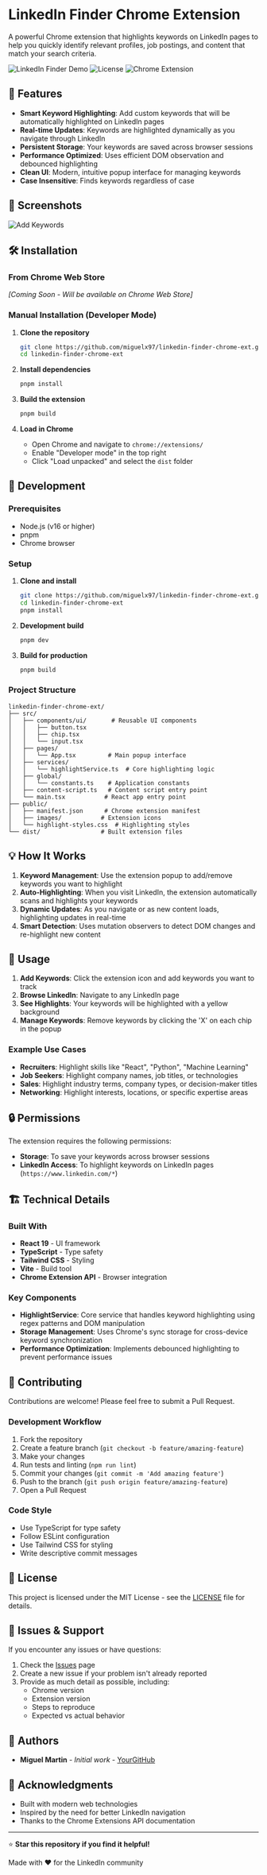 # LinkedIn Finder Chrome Extension

A powerful Chrome extension that highlights keywords on LinkedIn pages to help you quickly identify relevant profiles, job postings, and content that match your search criteria.

![LinkedIn Finder Demo](https://img.shields.io/badge/version-1.0.0-blue.svg)
![License](https://img.shields.io/badge/license-MIT-green.svg)
![Chrome Extension](https://img.shields.io/badge/chrome-extension-brightgreen.svg)

## 🚀 Features

- **Smart Keyword Highlighting**: Add custom keywords that will be automatically highlighted on LinkedIn pages
- **Real-time Updates**: Keywords are highlighted dynamically as you navigate through LinkedIn
- **Persistent Storage**: Your keywords are saved across browser sessions
- **Performance Optimized**: Uses efficient DOM observation and debounced highlighting
- **Clean UI**: Modern, intuitive popup interface for managing keywords
- **Case Insensitive**: Finds keywords regardless of case

## 📸 Screenshots

![Add Keywords](https://raw.githubusercontent.com/miguelx97/linkedin-finder-chrome-ext/refs/heads/main/resources/cover.jpeg)

## 🛠️ Installation

### From Chrome Web Store

_[Coming Soon - Will be available on Chrome Web Store]_

### Manual Installation (Developer Mode)

1. **Clone the repository**

   ```bash
   git clone https://github.com/miguelx97/linkedin-finder-chrome-ext.git
   cd linkedin-finder-chrome-ext
   ```

2. **Install dependencies**

   ```bash
   pnpm install
   ```

3. **Build the extension**

   ```bash
   pnpm build
   ```

4. **Load in Chrome**
   - Open Chrome and navigate to `chrome://extensions/`
   - Enable "Developer mode" in the top right
   - Click "Load unpacked" and select the `dist` folder

## 🔧 Development

### Prerequisites

- Node.js (v16 or higher)
- pnpm
- Chrome browser

### Setup

1. **Clone and install**

   ```bash
   git clone https://github.com/miguelx97/linkedin-finder-chrome-ext.git
   cd linkedin-finder-chrome-ext
   pnpm install
   ```

2. **Development build**

   ```bash
   pnpm dev
   ```

3. **Build for production**
   ```bash
   pnpm build
   ```

### Project Structure

```
linkedin-finder-chrome-ext/
├── src/
│   ├── components/ui/       # Reusable UI components
│   │   ├── button.tsx
│   │   ├── chip.tsx
│   │   └── input.tsx
│   ├── pages/
│   │   └── App.tsx         # Main popup interface
│   ├── services/
│   │   └── highlightService.ts  # Core highlighting logic
│   ├── global/
│   │   └── constants.ts    # Application constants
│   ├── content-script.ts   # Content script entry point
│   └── main.tsx           # React app entry point
├── public/
│   ├── manifest.json      # Chrome extension manifest
│   ├── images/           # Extension icons
│   └── highlight-styles.css  # Highlighting styles
└── dist/                 # Built extension files
```

## 💡 How It Works

1. **Keyword Management**: Use the extension popup to add/remove keywords you want to highlight
2. **Auto-Highlighting**: When you visit LinkedIn, the extension automatically scans and highlights your keywords
3. **Dynamic Updates**: As you navigate or as new content loads, highlighting updates in real-time
4. **Smart Detection**: Uses mutation observers to detect DOM changes and re-highlight new content

## 🎯 Usage

1. **Add Keywords**: Click the extension icon and add keywords you want to track
2. **Browse LinkedIn**: Navigate to any LinkedIn page
3. **See Highlights**: Your keywords will be highlighted with a yellow background
4. **Manage Keywords**: Remove keywords by clicking the 'X' on each chip in the popup

### Example Use Cases

- **Recruiters**: Highlight skills like "React", "Python", "Machine Learning"
- **Job Seekers**: Highlight company names, job titles, or technologies
- **Sales**: Highlight industry terms, company types, or decision-maker titles
- **Networking**: Highlight interests, locations, or specific expertise areas

## 🔒 Permissions

The extension requires the following permissions:

- **Storage**: To save your keywords across browser sessions
- **LinkedIn Access**: To highlight keywords on LinkedIn pages (`https://www.linkedin.com/*`)

## 🏗️ Technical Details

### Built With

- **React 19** - UI framework
- **TypeScript** - Type safety
- **Tailwind CSS** - Styling
- **Vite** - Build tool
- **Chrome Extension API** - Browser integration

### Key Components

- **HighlightService**: Core service that handles keyword highlighting using regex patterns and DOM manipulation
- **Storage Management**: Uses Chrome's sync storage for cross-device keyword synchronization
- **Performance Optimization**: Implements debounced highlighting to prevent performance issues

## 🤝 Contributing

Contributions are welcome! Please feel free to submit a Pull Request.

### Development Workflow

1. Fork the repository
2. Create a feature branch (`git checkout -b feature/amazing-feature`)
3. Make your changes
4. Run tests and linting (`npm run lint`)
5. Commit your changes (`git commit -m 'Add amazing feature'`)
6. Push to the branch (`git push origin feature/amazing-feature`)
7. Open a Pull Request

### Code Style

- Use TypeScript for type safety
- Follow ESLint configuration
- Use Tailwind CSS for styling
- Write descriptive commit messages

## 📝 License

This project is licensed under the MIT License - see the [LICENSE](LICENSE) file for details.

## 🐛 Issues & Support

If you encounter any issues or have questions:

1. Check the [Issues](https://github.com/miguelx97/linkedin-finder-chrome-ext/issues) page
2. Create a new issue if your problem isn't already reported
3. Provide as much detail as possible, including:
   - Chrome version
   - Extension version
   - Steps to reproduce
   - Expected vs actual behavior

## 👥 Authors

- **Miguel Martin** - _Initial work_ - [YourGitHub](https://github.com/miguelx97)

## 🙏 Acknowledgments

- Built with modern web technologies
- Inspired by the need for better LinkedIn navigation
- Thanks to the Chrome Extensions API documentation

---

⭐ **Star this repository if you find it helpful!**

Made with ❤️ for the LinkedIn community
